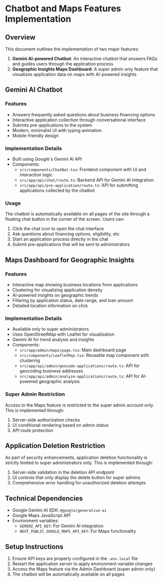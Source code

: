 # Chatbot and Maps Features Implementation

## Overview

This document outlines the implementation of two major features:

1. **Gemini AI-powered Chatbot**: An interactive chatbot that answers FAQs and guides users through the application process
2. **Geographic Insights Maps Dashboard**: A super admin only feature that visualizes application data on maps with AI-powered insights

## Gemini AI Chatbot

### Features

- Answers frequently asked questions about business financing options
- Interactive application collection through conversational interface
- Submits pre-applications to the system
- Modern, minimalist UI with typing animation
- Mobile-friendly design

### Implementation Details

- Built using Google's Gemini AI API
- Components:
  - `src/components/ChatBot.tsx`: Frontend component with UI and interaction logic
  - `src/app/api/chat/route.ts`: Backend API for Gemini AI integration
  - `src/app/api/pre-application/route.ts`: API for submitting applications collected by the chatbot

### Usage

The chatbot is automatically available on all pages of the site through a floating chat button in the corner of the screen. Users can:

1. Click the chat icon to open the chat interface
2. Ask questions about financing options, eligibility, etc.
3. Start an application process directly in the chat
4. Submit pre-applications that will be sent to administrators

## Maps Dashboard for Geographic Insights

### Features

- Interactive map showing business locations from applications
- Clustering for visualizing application density
- AI-powered insights on geographic trends
- Filtering by application status, date range, and loan amount
- Detailed location information on click

### Implementation Details

- Available only to super administrators
- Uses OpenStreetMap with Leaflet for visualization
- Gemini AI for trend analysis and insights
- Components:
  - `src/app/admin/maps/page.tsx`: Main dashboard page
  - `src/components/LeafletMap.tsx`: Reusable map component with clustering
  - `src/app/api/admin/geocode-applications/route.ts`: API for geocoding business addresses
  - `src/app/api/admin/analyze-applications/route.ts`: API for AI-powered geographic analysis

### Super Admin Restriction

Access to the Maps feature is restricted to the super admin account only. This is implemented through:

1. Server-side authorization checks
2. UI conditional rendering based on admin status
3. API route protection

## Application Deletion Restriction

As part of security enhancements, application deletion functionality is strictly limited to super administrators only. This is implemented through:

1. Server-side validation in the deletion API endpoint
2. UI controls that only display the delete button for super admins
3. Comprehensive error handling for unauthorized deletion attempts

## Technical Dependencies

- Google Gemini AI SDK: `@google/generative-ai`
- Google Maps JavaScript API
- Environment variables:
  - `GEMINI_API_KEY`: For Gemini AI integration
  - `NEXT_PUBLIC_GOOGLE_MAPS_API_KEY`: For Maps functionality

## Setup Instructions

1. Ensure API keys are properly configured in the `.env.local` file
2. Restart the application server to apply environment variable changes
3. Access the Maps feature via the Admin Dashboard (super admin only)
4. The chatbot will be automatically available on all pages
